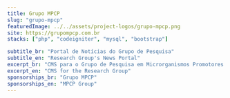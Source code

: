 ```yaml
---
title: Grupo MPCP
slug: "grupo-mpcp"
featuredImage: ../../assets/project-logos/grupo-mpcp.png
site: https://grupompcp.com.br 
stacks: ["php", "codeigniter", "mysql", "bootstrap"]

subtitle_br: "Portal de Notícias do Grupo de Pesquisa"
subtitle_en: "Research Group's News Portal"
excerpt_br: "CMS para o Grupo de Pesquisa em Microrganismos Promotores de Crescimento de Plantas"
excerpt_en: "CMS for the Research Group"
sponsorships_br: "Grupo MPCP"
sponsorships_en: "MPCP Group"
---
```

